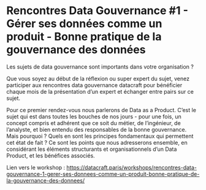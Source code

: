 # Rencontres Data Gouvernance #1 - Gérer ses données comme un produit - Bonne pratique de la gouvernance des données


Les sujets de data gouvernance sont importants dans votre organisation ?

Que vous soyez au début de la réflexion ou super expert du sujet, venez participer aux rencontres data gouvernance datacraft pour bénéficier chaque mois de la présentation d’un expert et échanger entre pairs sur ce sujet.

Pour ce premier rendez-vous nous parlerons de Data as a Product.
C’est le sujet qui est dans toutes les bouches de nos jours - pour une fois, un concept compris et adhérent que ce soit du métier, de l’ingénieur, de l’analyste, et bien entendu des responsables de la bonne gouvernance. Mais pourquoi ? Quels en sont les principes fondamentaux qui permettent cet état de fait ? 
Ce sont les points que nous adresserons ensemble, en considérant les éléments structurants et organisationnels d’un Data Product, et les bénéfices associés.

Lien vers le workshop : https://datacraft.paris/workshops/rencontres-data-gouvernance-1-gerer-ses-donnees-comme-un-produit-bonne-pratique-de-la-gouvernance-des-donnees/
